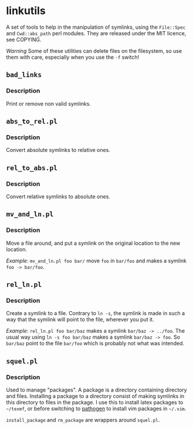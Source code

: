 linkutils
=========

A set of tools to help in the manipulation of symlinks, using the
`File::Spec` and `Cwd::abs_path` perl modules. They are released under the
MIT licence, see COPYING.

*Warning* Some of these utilities can delete files on the filesystem, so
use them with care, especially when you use the `-f` switch!

## `bad_links`

### Description

Print or remove non valid symlinks.

## `abs_to_rel.pl`

### Description

Convert absolute symlinks to relative ones.

## `rel_to_abs.pl`

### Description

Convert relative symlinks to absolute ones.

## `mv_and_ln.pl`

### Description

Move a file around, and put a symlink on the original location to the new
location.

*Example*:
 `mv_and_ln.pl foo bar/` move `foo` in `bar/foo` and makes a symlink
  `foo -> bar/foo`.

## `rel_ln.pl`

### Description

Create a symlink to a file. Contrary to `ln -s`, the symlink is made in such a way that the symlink will point to the file, wherever you put it.

*Example*:
 `rel_ln.pl foo bar/baz` makes a symlink `bar/baz -> ../foo`. The usual way 
 using `ln -s foo bar/baz` makes a symlink `bar/baz -> foo`. So `bar/baz`
 point to the file `bar/foo` which is probably not what was intended.

## `squel.pl`

### Description

Used to manage "packages". A package is a directory containing directory
and files. Installing a package to a directory consist of making symlinks
in this directory to files in the package. I use this to install latex
packages to `~/texmf`, or before switching to [pathogen](https://github.com/tpope/vim-pathogen) to install vim packages in `~/.vim`.

`install_package` and `rm_package` are wrappers around `squel.pl`.
